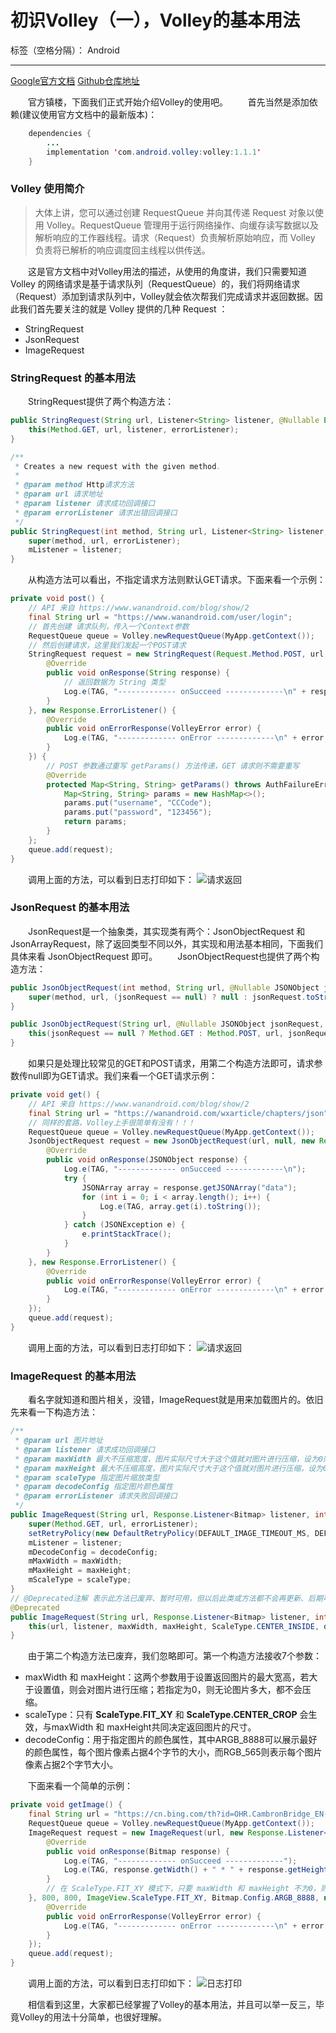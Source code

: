 ﻿# 初识Volley（一），Volley的基本用法

标签（空格分隔）： Android

---

[Google官方文档](https://developer.android.google.cn/training/volley)
[Github仓库地址](https://github.com/google/volley)

&emsp;&emsp;官方镇楼，下面我们正式开始介绍Volley的使用吧。
&emsp;&emsp;首先当然是添加依赖(建议使用官方文档中的最新版本)：
```Java
    dependencies {
        ...
        implementation 'com.android.volley:volley:1.1.1'
    }
```
### Volley 使用简介
>大体上讲，您可以通过创建 RequestQueue 并向其传递 Request 对象以使用 Volley。RequestQueue 管理用于运行网络操作、向缓存读写数据以及解析响应的工作器线程。请求（Request）负责解析原始响应，而 Volley 负责将已解析的响应调度回主线程以供传送。

&emsp;&emsp;这是官方文档中对Volley用法的描述，从使用的角度讲，我们只需要知道 Volley 的网络请求是基于请求队列（RequestQueue）的，我们将网络请求（Request）添加到请求队列中，Volley就会依次帮我们完成请求并返回数据。因此我们首先要关注的就是 Volley 提供的几种 Request ：

- StringRequest
- JsonRequest
- ImageRequest

### StringRequest 的基本用法
&emsp;&emsp;StringRequest提供了两个构造方法：
```Java
public StringRequest(String url, Listener<String> listener, @Nullable ErrorListener errorListener) {
    this(Method.GET, url, listener, errorListener);
}

/**
 * Creates a new request with the given method.
 *
 * @param method Http请求方法
 * @param url 请求地址
 * @param listener 请求成功回调接口
 * @param errorListener 请求出错回调接口
 */
public StringRequest(int method, String url, Listener<String> listener, @Nullable ErrorListener errorListener) {
    super(method, url, errorListener);
    mListener = listener;
}
```
&emsp;&emsp;从构造方法可以看出，不指定请求方法则默认GET请求。下面来看一个示例：
```Java
private void post() {
    // API 来自 https://www.wanandroid.com/blog/show/2
    final String url = "https://www.wanandroid.com/user/login";
    // 首先创建 请求队列，传入一个Context参数
    RequestQueue queue = Volley.newRequestQueue(MyApp.getContext());
    // 然后创建请求，这里我们发起一个POST请求
    StringRequest request = new StringRequest(Request.Method.POST, url, new Response.Listener<String>() {
        @Override
        public void onResponse(String response) {
            // 返回数据为 String 类型
            Log.e(TAG, "------------- onSucceed -------------\n" + response);
        }
    }, new Response.ErrorListener() {
        @Override
        public void onErrorResponse(VolleyError error) {
            Log.e(TAG, "------------- onError -------------\n" + error.getMessage());
        }
    }) {
        // POST 参数通过重写 getParams() 方法传递，GET 请求则不需要重写
        @Override
        protected Map<String, String> getParams() throws AuthFailureError {
            Map<String, String> params = new HashMap<>();
            params.put("username", "CCCode");
            params.put("password", "123456");
            return params;
        }
    };
    queue.add(request);
}
```
&emsp;&emsp;调用上面的方法，可以看到日志打印如下：
![请求返回](http://static.zybuluo.com/CCCode/y81o5mspd3ya59fyngl558y6/image_1elmuei5r1945ri49jri9g179mp.png)

### JsonRequest 的基本用法
&emsp;&emsp;JsonRequest是一个抽象类，其实现类有两个：JsonObjectRequest 和 JsonArrayRequest，除了返回类型不同以外，其实现和用法基本相同，下面我们具体来看 JsonObjectRequest 即可。
&emsp;&emsp;JsonObjectRequest也提供了两个构造方法：
```Java
public JsonObjectRequest(int method, String url, @Nullable JSONObject jsonRequest, Listener<JSONObject> listener, @Nullable ErrorListener errorListener) {
    super(method, url, (jsonRequest == null) ? null : jsonRequest.toString(),listener,errorListener);
}

public JsonObjectRequest(String url, @Nullable JSONObject jsonRequest, Listener<JSONObject> listener, @Nullable ErrorListener errorListener) {
    this(jsonRequest == null ? Method.GET : Method.POST, url, jsonRequest, listener, errorListener);
}
```
&emsp;&emsp;如果只是处理比较常见的GET和POST请求，用第二个构造方法即可，请求参数传null即为GET请求。我们来看一个GET请求示例：
```Java
private void get() {
    // API 来自 https://www.wanandroid.com/blog/show/2
    final String url = "https://wanandroid.com/wxarticle/chapters/json";
    // 同样的套路，Volley上手很简单有没有！！！
    RequestQueue queue = Volley.newRequestQueue(MyApp.getContext());
    JsonObjectRequest request = new JsonObjectRequest(url, null, new Response.Listener<JSONObject>() {
        @Override
        public void onResponse(JSONObject response) {
            Log.e(TAG, "------------- onSucceed -------------\n");
            try {
                JSONArray array = response.getJSONArray("data");
                for (int i = 0; i < array.length(); i++) {
                    Log.e(TAG, array.get(i).toString());
                }
            } catch (JSONException e) {
                e.printStackTrace();
            }
        }
    }, new Response.ErrorListener() {
        @Override
        public void onErrorResponse(VolleyError error) {
            Log.e(TAG, "------------- onError -------------\n" + error.getMessage());
        }
    });
    queue.add(request);
}
```
&emsp;&emsp;调用上面的方法，可以看到日志打印如下：
![请求返回](http://static.zybuluo.com/CCCode/hdfgb21jhkrmd8ylbz6nss2l/image_1eln0fb5g1rn91c5h14u7o4b1r6f1j.png)

### ImageRequest 的基本用法
&emsp;&emsp;看名字就知道和图片相关，没错，ImageRequest就是用来加载图片的。依旧先来看一下构造方法：
```Java
/**
 * @param url 图片地址
 * @param listener 请求成功回调接口
 * @param maxWidth 最大不压缩宽度，图片实际尺寸大于这个值就对图片进行压缩，设为0则不压缩
 * @param maxHeight 最大不压缩高度，图片实际尺寸大于这个值就对图片进行压缩，设为0则不压缩
 * @param scaleType 指定图片缩放类型
 * @param decodeConfig 指定图片颜色属性
 * @param errorListener 请求失败回调接口
 */
public ImageRequest(String url, Response.Listener<Bitmap> listener, int maxWidth, int maxHeight, ScaleType scaleType, Config decodeConfig, @Nullable Response.ErrorListener errorListener) {
    super(Method.GET, url, errorListener);
    setRetryPolicy(new DefaultRetryPolicy(DEFAULT_IMAGE_TIMEOUT_MS, DEFAULT_IMAGE_MAX_RETRIES, DEFAULT_IMAGE_BACKOFF_MULT));
    mListener = listener;
    mDecodeConfig = decodeConfig;
    mMaxWidth = maxWidth;
    mMaxHeight = maxHeight;
    mScaleType = scaleType;
}
// @Deprecated注解 表示此方法已废弃、暂时可用，但以后此类或方法都不会再更新、后期可能会删除，建议后来人不要调用此方法。
@Deprecated
public ImageRequest(String url, Response.Listener<Bitmap> listener, int maxWidth, int maxHeight, Config decodeConfig, @Nullable Response.ErrorListener errorListener) {
    this(url, listener, maxWidth, maxHeight, ScaleType.CENTER_INSIDE, decodeConfig, errorListener);
}
```
&emsp;&emsp;由于第二个构造方法已废弃，我们忽略即可。第一个构造方法接收7个参数：
  
- maxWidth 和 maxHeight：这两个参数用于设置返回图片的最大宽高，若大于设置值，则会对图片进行压缩；若指定为0，则无论图片多大，都不会压缩。
- scaleType：只有 **ScaleType.FIT_XY** 和 **ScaleType.CENTER_CROP** 会生效，与maxWidth 和 maxHeight共同决定返回图片的尺寸。
- decodeConfig：用于指定图片的颜色属性，其中ARGB_8888可以展示最好的颜色属性，每个图片像素占据4个字节的大小，而RGB_565则表示每个图片像素占据2个字节大小。

&emsp;&emsp;下面来看一个简单的示例：
```Java
private void getImage() {
    final String url = "https://cn.bing.com/th?id=OHR.CambronBridge_EN-CN3974503184_1920x1080.jpg";
    RequestQueue queue = Volley.newRequestQueue(MyApp.getContext());
    ImageRequest request = new ImageRequest(url, new Response.Listener<Bitmap>() {
        @Override
        public void onResponse(Bitmap response) {
            Log.e(TAG, "------------- onSucceed -------------");
            Log.e(TAG, response.getWidth() + " * " + response.getHeight());
        }
        // 在 ScaleType.FIT_XY 模式下，只要 maxWidth 和 maxHeight 不为0，则返回图片宽高与指定最大宽高一致
    }, 800, 800, ImageView.ScaleType.FIT_XY, Bitmap.Config.ARGB_8888, new Response.ErrorListener() {
        @Override
        public void onErrorResponse(VolleyError error) {
            Log.e(TAG, "------------- onError -------------\n" + error.getMessage());
        }
    });
    queue.add(request);
}
```

&emsp;&emsp;调用上面的方法，可以看到日志打印如下：
![日志打印](http://static.zybuluo.com/CCCode/19r8nbr61g0n507rnx6qvkwc/image_1elniinhgkk3151n5m3gkhhkh23.png)

&emsp;&emsp;相信看到这里，大家都已经掌握了Volley的基本用法，并且可以举一反三，毕竟Volley的用法十分简单，也很好理解。